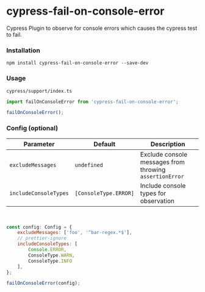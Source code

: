 # cypress-fail-on-console-error

Cypress Plugin to observe for console errors which causes the cypress test to fail.

### Installation

```
npm install cypress-fail-on-console-error --save-dev
```

### Usage

`cypress/support/index.ts`

```js
import failOnConsoleError from 'cypress-fail-on-console-error';

failOnConsoleError();
```

### Config (optional)

| Parameter             | Default               | Description                                             |
| --------------------- | --------------------- | ------------------------------------------------------- |
| `excludeMessages`     | `undefined`           | Exclude console messages from throwing `assertionError` |
| `includeConsoleTypes` | `[ConsoleType.ERROR]` | Include console types for observation                   |

<br/>

```js
const config: Config = {
    excludeMessages: ['foo', '^bar-regex.*$'],
    // prettier-ignore
    includeConsoleTypes: [
        Console.ERROR, 
        ConsoleType.WARN, 
        ConsoleType.INFO
    ],
};

failOnConsoleError(config);
```
